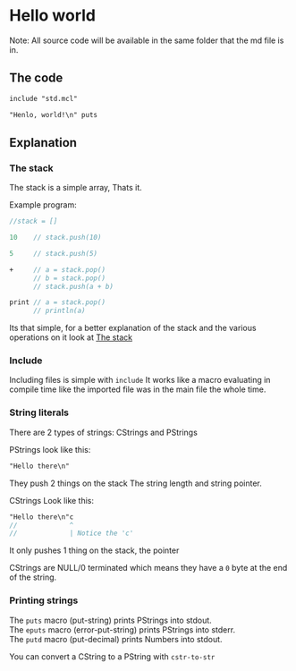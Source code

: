 # Hello world

Note: All source code will be available in the same folder that the md file is in.

## The code

```pascal
include "std.mcl"

"Henlo, world!\n" puts
```

## Explanation

### The stack

The stack is a simple array, Thats it.

Example program:

```pascal
//stack = []

10    // stack.push(10)

5     // stack.push(5)

+     // a = stack.pop()
      // b = stack.pop()
      // stack.push(a + b)

print // a = stack.pop()
      // println(a)

```

Its that simple, for a better explanation of the stack and the various operations on it look at [The stack](TBD)

### Include

Including files is simple with `include`
It works like a macro evaluating in compile time like the imported file was in the main file the whole time.

### String literals

There are 2 types of strings: CStrings and PStrings

PStrings look like this:

```pascal
"Hello there\n"
```

They push 2 things on the stack The string length and string pointer.

CStrings Look like this:

```pascal
"Hello there\n"c
//             ^
//             | Notice the 'c'
```

It only pushes 1 thing on the stack, the pointer

CStrings are NULL/0 terminated which means they have a `0` byte at the end of the string.

### Printing strings

The `puts` macro (put-string) prints PStrings into stdout.  
The `eputs` macro (error-put-string) prints PStrings into stderr.  
The `putd` macro (put-decimal) prints Numbers into stdout.

You can convert a CString to a PString with `cstr-to-str`
